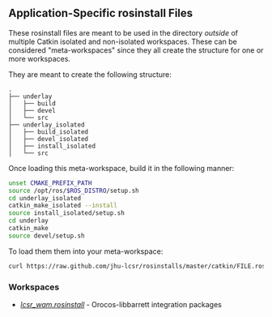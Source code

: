 ## Application-Specific rosinstall Files

These rosinstall files are meant to be used in the directory _outside_ of 
multiple Catkin isolated and non-isolated workspaces. These can be considered
"meta-workspaces" since they all create the structure for one or more workspaces.

They are meant to create the following structure:

```
.
├── underlay
│   ├── build
│   ├── devel
│   └── src
├── underlay_isolated
│   ├── build_isolated
│   ├── devel_isolated
│   ├── install_isolated
│   └── src
```

Once loading this meta-workspace, build it in the following manner:

```sh
unset CMAKE_PREFIX_PATH
source /opt/ros/$ROS_DISTRO/setup.sh
cd underlay_isolated
catkin_make_isolated --install
source install_isolated/setup.sh
cd underlay
catkin_make
source devel/setup.sh
```

To load them them into your meta-workspace:

```bash
curl https://raw.github.com/jhu-lcsr/rosinstalls/master/catkin/FILE.rosinstall | wstool merge -
```

### Workspaces

* [*lcsr_wam.rosinstall*](https://raw.github.com/jhu-lcsr/rosinstalls/master/applications/orocos_barrett.rosinstall) - Orocos-libbarrett integration packages 
